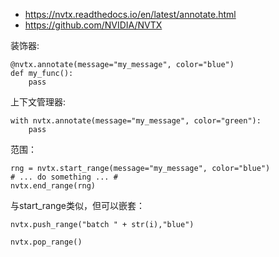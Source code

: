 
- https://nvtx.readthedocs.io/en/latest/annotate.html
- https://github.com/NVIDIA/NVTX




装饰器:

```
@nvtx.annotate(message="my_message", color="blue")
def my_func():
    pass
```


上下文管理器:

```
with nvtx.annotate(message="my_message", color="green"):
    pass
```


范围：

```
rng = nvtx.start_range(message="my_message", color="blue")
# ... do something ... #
nvtx.end_range(rng)

```

与start_range类似，但可以嵌套：

```
nvtx.push_range("batch " + str(i),"blue")

nvtx.pop_range()
```